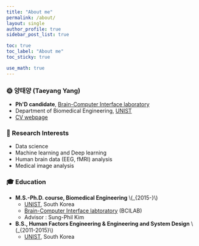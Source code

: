 ```yaml
---
title: "About me"
permalink: /about/
layout: single
author_profile: true
sidebar_post_list: true

toc: true
toc_label: "About me"
toc_sticky: true

use_math: true
---
```


### 🌞 **양태양 (Taeyang Yang)**  
- **Ph'D candidate**, [Brain-Computer Interface laboratory](http://bci.unist.ac.kr)  
- Department of Biomedical Engineering, [UNIST](https://www.unist.ac.kr/)
- [CV webpage](https://sites.google.com/view/tyang/profile)

### 💖 Research Interests
- Data science
- Machine learning and Deep learning
- Human brain data (EEG, fMRI) analysis
- Medical image analysis

### 🎓 Education
- **M.S.-Ph.D. course, Biomedical Engineering** \\(_{2015-}\\)
  - [UNIST](https://www.unist.ac.kr/), South Korea
  - [Brain-Computer Interface labtoratory](http://bci.unist.ac.kr) (BCILAB)
  - Advisor : Sung-Phil Kim
- **B.S., Human Factors Engineering & Engineering and System Design** \\(_{2011-2015}\\)
  - [UNIST](https://www.unist.ac.kr/), South Korea
